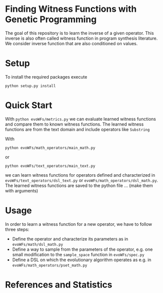 # Finding Witness Functions with Genetic Programming 

The goal of this repository is to learn the inverse of a given operator.
This inverse is also often called witness function in program synthesis literature.
We consider inverse function that are also conditioned on values. 

# Setup

To install the required packages execute

``python setup.py install``

# Quick Start 

With 
``python evoWFs/metrics.py``
we can evaluate learned witness functions and compare them to known witness functions. The learned witness functions are from the text domain and include operators like `Substring`

With 

``python evoWFs/math_operators/main_math.py``

or

``python evoWFs/text_operators/main_text.py``

we can learn witness functions for operators defined and characterized in `evoWFs/text_operators/dsl_text.py` or `evoWFs/math_operators/dsl_math.py`.
The learned witness functions are saved to the python file ... (make them with arguments)

# Usage

In order to learn a witness function for a new operator, we have to follow three steps:
* Define the operator and characterize its parameters as in `evoWFs/math/dsl_math.py`
* Define a way to sample from the parameters of the operator, e.g. one small modification to the `sample_space` function in `evoWFs/spec.py`
* Define a DSL on which the evolutionary algorithm operates as e.g. in `evoWFs/math_operators/pset_math.py` 

# References and Statistics 
